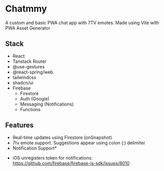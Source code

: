 # Chatmmy
A custom and basic PWA chat app with 7TV emotes. Made using Vite with PWA Asset Generator

## Stack
- React
- Tanstack Router
- @use-gestures
- @react-spring/web
- tailwindcss
- shadcn/ui
- Firebase
    - Firestore
    - Auth (Google)
    - Messaging (Notifications)
    - Functions

## Features
- Real-time updates using Firestore (onSnapshot)
- 7tv emote support. Suggestions appear using colon (:) delimiter
- Notification Support*

* iOS unregisters token for notifications: https://github.com/firebase/firebase-js-sdk/issues/8010
